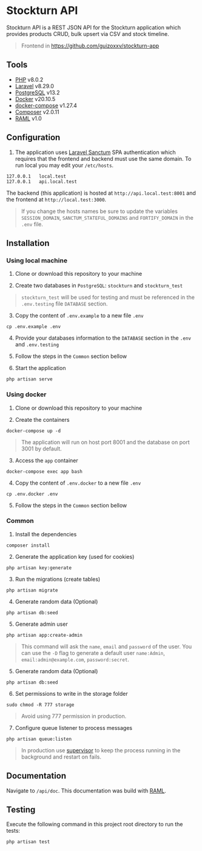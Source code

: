 # Stockturn API

Stockturn API is a  REST JSON API for the Stockturn application which provides products CRUD, bulk upsert via CSV and stock timeline.

> Frontend in https://github.com/guizoxxv/stockturn-app

## Tools
* [PHP](https://www.php.net/) v8.0.2
* [Laravel](https://laravel.com/) v8.29.0
* [PostgreSQL](https://www.postgresql.org/) v13.2
* [Docker](https://www.docker.com/) v20.10.5
* [docker-compose](https://docs.docker.com/compose/) v1.27.4
* [Composer](https://getcomposer.org/) v2.0.11
* [RAML](https://raml.org/) v1.0

## Configuration

1. The application uses [Laravel Sanctum](https://laravel.com/docs/8.x/sanctum) SPA authentication which requires that the frontend and backend must use the same domain. To run local you may edit your `/etc/hosts`.

```console
127.0.0.1   local.test
127.0.0.1   api.local.test
```

The backend (this application) is hosted at `http://api.local.test:8001` and the frontend at `http://local.test:3000`.

> If you change the hosts names be sure to update the variables `SESSION_DOMAIN`, `SANCTUM_STATEFUL_DOMAINS` and `FORTIFY_DOMAIN` in the `.env` file.

## Installation

### Using local machine

1. Clone or download this repository to your machine

2. Create two databases in `PostgreSQL`: `stockturn` and `stockturn_test`

> `stockturn_test` will be used for testing and must be referenced in the `.env.testing` file `DATABASE` section.

3. Copy the content of `.env.example` to a new file `.env`

```console
cp .env.example .env
```

4. Provide your databases information to the `DATABASE` section in the `.env` and `.env.testing`

5. Follow the steps in the `Common` section bellow

6. Start the application

```console
php artisan serve
```

### Using docker

1. Clone or download this repository to your machine

2. Create the containers

```console
docker-compose up -d
```

> The application will run on host port 8001 and the database on port 3001 by default.

3. Access the `app` container

```console
docker-compose exec app bash
```

4. Copy the content of `.env.docker` to a new file `.env`

```console
cp .env.docker .env
```

5. Follow the steps in the `Common` section bellow

### Common

1. Install the dependencies

```console
composer install
```

2. Generate the application key (used for cookies)

```console
php artisan key:generate
```

3. Run the migrations (create tables)

```console
php artisan migrate
```

4. Generate random data (Optional)

```console
php artisan db:seed
```

5. Generate admin user

```console
php artisan app:create-admin
```

> This command will ask the `name`, `email` and `password` of the user. You can use the `-D` flag to generate a default user `name:Admin`, `email:admin@example.com`, `password:secret`.

5. Generate random data (Optional)

```console
php artisan db:seed
```

6. Set permissions to write in the storage folder

```console
sudo chmod -R 777 storage
```

> Avoid using 777 permission in production.

7. Configure queue listener to process messages

```console
php artisan queue:listen
```

> In production use [supervisor](https://laravel.com/docs/8.x/queues#supervisor-configuration) to keep the process running in the background and restart on fails.

## Documentation

Navigate to `/api/doc`. This documentation was build with [RAML](https://raml.org/).

## Testing

Execute the following command in this project root directory to run the tests:

```console
php artisan test
```
